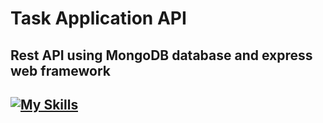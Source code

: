 # Task Application API

## Rest API using MongoDB database and express web framework

## [![My Skills](https://skillicons.dev/icons?i=ts,nodejs,express,mongodb)](https://skillicons.dev)

